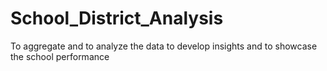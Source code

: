 # School_District_Analysis
To aggregate and to analyze the data to develop insights and to showcase the school performance

